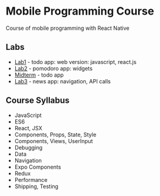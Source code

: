# Mobile Programming Course

Course of mobile programming with React Native

## Labs

- [Lab1](lab1) - todo app: web version: javascript, react.js
- [Lab2](lab2) - pomodoro app: widgets
- [Midterm](midterm) - todo app
- [Lab3](lab3) - news app: navigation, API calls

## Course Syllabus

- JavaScript
- ES6
- React, JSX
- Components, Props, State, Style
- Components, Views, UserInput
- Debugging
- Data
- Navigation
- Expo Components
- Redux
- Performance
- Shipping, Testing
